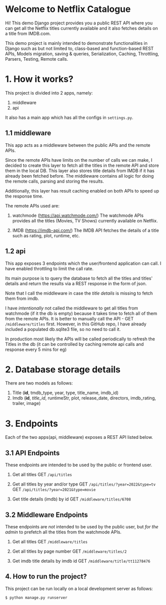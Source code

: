 # Welcome to Netflix Catalogue

Hi! This demo Django project provides you a public REST API where you can get all the Netflix titles currently available and it also fetches details on a title from IMDB.com.

This demo project is mainly intended to demonstrate functionalities in Django such as but not limited to, class-based and function-based REST APIs, Models migration, saving & queries, Serialization, Caching, Throttling, Parsers, Testing, Remote calls.

# 1. How it works?

This project is divided into 2 apps, namely:

 1. middleware 
 2. api
 
It also has a main app which has all the configs in `settings.py`.

## 1.1 middleware

This app acts as a middleware between the public APIs and the remote APIs. 

Since the remote APIs have limits on the number of calls we can make, I decided to create this layer to fetch all the titles in the remote API and store them in the local DB. This layer also stores title details from IMDB if it has already been fetched before. The middleware contains all logic for doing the remote calls, parsing and storing the results.

Additionally, this layer has result caching enabled on both APIs to speed up the response time. 

The remote APIs used are:

 1. watchmode (https://api.watchmode.com/) 
The watchmode APIs provides all the titles (Movies, TV Shows) currently available on Netflix.

 3. IMDB (https://imdb-api.com/)
The IMDB API fetches the details of a title such as rating, plot, runtime, etc.

## **1.2 api**
This app exposes 3 endpoints which the user/frontend application can call. I have enabled throttling to limit the call rate.

Its main purpose is to query the database to fetch all the titles and titles' details and return the results via a REST response in the form of json.

Note that I call the middleware in case the *title details* is missing to fetch them from imdb.

I have *intentionally* not called the middleware to get all titles from watchmode  (if it the db is empty) because it takes time to fetch all of them from the remote APIs. It is better to manually call the API - GET `/middleware/titles` first.
However, in this GitHub repo, I have already included a populated db.sqlite3 file, so no need to call it.

In production most likely the APIs will be called periodically to refresh the Titles in the db (it can be controlled by caching remote api calls and response every 5 mins for eg)

# 2. Database storage details

There are two models as follows:

 1. Title (**id**, tmdb_type, year, type, title_name, imdb_id)
 2. Imdb (**id**,  *title_id*, runtimeStr, plot, release_date, directors, imdb_rating, trailer, image)

# 3. Endpoints
Each of the two apps(api, middleware) exposes a REST API listed below. 

## 3.1 API Endpoints
These endpoints are intended to be used by the public or frontend user.

 1. Get all titles 
GET `/api/titles`   

 2. Get all titles by year and/or type
GET `/api/titles/?year=2022&type=tv`
GET `/api/titles/?year=2021&type=movie`

 3. Get title details (imdb) by id
  GET `/middleware/titles/6708`

## **3.2 Middleware Endpoints**

These endpoints are *not* intended to be used by the public user, but *for the admin* to prefetch all the titles from the watchmode APIs.

 1. Get all titles 
GET `/middleware/titles`   

 2. Get all titles by page number 
GET `/middleware/titles/2`

 3. Get imdb title details by imdb id
  GET `/middleware/title/tt11278476`


## 4. How to run the project?
This project can be run locally on a local development server as follows:

    $ python manage.py runserver
